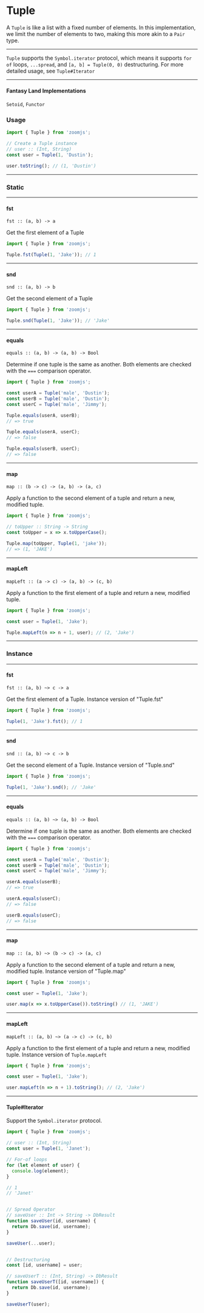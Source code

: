 # Tuple

A `Tuple` is like a list with a fixed number of elements. In this
implementation, we limit the number of elements to two, making this
more akin to a `Pair` type.

---

`Tuple` supports the `Symbol.iterator` protocol, which means it supports
`for of` loops, `...spread`, and `[a, b] = Tuple(0, 0)` destructuring.
For more detailed usage, see `Tuple#Iterator`

---
#### Fantasy Land Implementations
`Setoid`, `Functor`

### Usage

```JavaScript
import { Tuple } from 'zoomjs';

// Create a Tuple instance
// user :: (Int, String)
const user = Tuple(1, 'Dustin');

user.toString(); // (1, 'Dustin')
```

---

### Static

---

#### fst
`fst :: (a, b) -> a`

Get the first element of a Tuple

```JavaScript
import { Tuple } from 'zoomjs';

Tuple.fst(Tuple(1, 'Jake')); // 1
```

---

#### snd
`snd :: (a, b) -> b`

Get the second element of a Tuple

```JavaScript
import { Tuple } from 'zoomjs';

Tuple.snd(Tuple(1, 'Jake')); // 'Jake'
```

---

#### equals
`equals :: (a, b) -> (a, b) -> Bool`

Determine if one tuple is the same as another. Both elements are checked with the `===` comparison operator.

```JavaScript
import { Tuple } from 'zoomjs';

const userA = Tuple('male', 'Dustin');
const userB = Tuple('male', 'Dustin');
const userC = Tuple('male', 'Jimmy');

Tuple.equals(userA, userB);
// => true

Tuple.equals(userA, userC);
// => false

Tuple.equals(userB, userC);
// => false
```

---

#### map
`map :: (b -> c) -> (a, b) -> (a, c)`

Apply a function to the second element of a tuple and return a new, modified tuple.

```JavaScript
import { Tuple } from 'zoomjs';

// toUpper :: String -> String
const toUpper = x => x.toUpperCase();

Tuple.map(toUpper, Tuple(1, 'jake'));
// => (1, 'JAKE')
```

---

#### mapLeft
`mapLeft :: (a -> c) -> (a, b) -> (c, b)`

Apply a function to the first element of a tuple and return a new, modified tuple.

```JavaScript
import { Tuple } from 'zoomjs';

const user = Tuple(1, 'Jake');

Tuple.mapLeft(n => n + 1, user); // (2, 'Jake')
```

---

### Instance

---

#### fst
`fst :: (a, b) ~> c -> a`

Get the first element of a Tuple. Instance version of "Tuple.fst"

```JavaScript
import { Tuple } from 'zoomjs';

Tuple(1, 'Jake').fst(); // 1
```

---

#### snd
`snd :: (a, b) ~> c -> b`

Get the second element of a Tuple. Instance version of "Tuple.snd"

```JavaScript
import { Tuple } from 'zoomjs';

Tuple(1, 'Jake').snd(); // 'Jake'
```

---

#### equals
`equals :: (a, b) ~> (a, b) -> Bool`

Determine if one tuple is the same as another. Both elements are checked with the `===` comparison operator.

```JavaScript
import { Tuple } from 'zoomjs';

const userA = Tuple('male', 'Dustin');
const userB = Tuple('male', 'Dustin');
const userC = Tuple('male', 'Jimmy');

userA.equals(userB);
// => true

userA.equals(userC);
// => false

userB.equals(userC);
// => false
```

---

#### map
`map :: (a, b) ~> (b -> c) -> (a, c)`

Apply a function to the second element of a tuple and return a new, modified tuple. Instance version of "Tuple.map"

```JavaScript
import { Tuple } from 'zoomjs';

const user = Tuple(1, 'Jake');

user.map(x => x.toUpperCase()).toString() // (1, 'JAKE')
```

---

#### mapLeft
`mapLeft :: (a, b) ~> (a -> c) -> (c, b)`

Apply a function to the first element of a tuple and return a new, modified tuple. Instance version of `Tuple.mapLeft`

```JavaScript
import { Tuple } from 'zoomjs';

const user = Tuple(1, 'Jake');

user.mapLeft(n => n + 1).toString(); // (2, 'Jake')
```

---

#### Tuple#Iterator

Support the `Symbol.iterator` protocol.

```JavaScript
import { Tuple } from 'zoomjs';

// user :: (Int, String)
const user = Tuple(1, 'Janet');

// For-of loops
for (let element of user) {
  console.log(element);
}

// 1
// 'Janet'


// Spread Operator
// saveUser :: Int -> String -> DbResult
function saveUser(id, username) {
  return Db.save(id, username);
}

saveUser(...user);


// Destructuring
const [id, username] = user;

// saveUserT :: (Int, String) -> DbResult
function saveUserT([id, username]) {
  return Db.save(id, username);
}

saveUserT(user);
```
